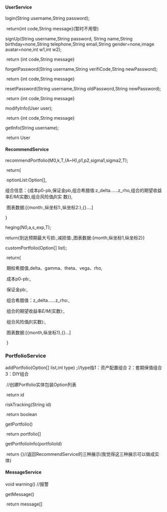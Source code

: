 #### UserService

login(String username,String password);

​	return{int code,String message}(暂时不用管)

signUp(String username,String password, String name,String birthday=none,String telephone,String email,String gender=none,image avatar=none,int w1,int w2);

​	return {int code,String message}

forgetPassword(String username,String verifiCode,String newPassword);

​	return {int code,String message}

resetPassword(String username,String oldPassword,String newPassword);

​	return {int code,String message}

modifyInfo(User user);

​	return {int code,String message}

getInfo(String username);

​	return User



#### RecommendService

recommendPortfolio(M0,k,T,(A~H),p1,p2,sigma1,sigma2,T);

​	return{

​	optionList:Option[],

​	组合信息：{成本p0-pb,保证金pb,组合希腊值:z_delta......z_rho,组合的期望收益率*E/M*(实数),组合风险值*β*(实		数)},

​	图表数据:[{month:,纵坐标1:,纵坐标2:},{}....]

}



heging(N0,a,s_exp,T);

​	return{到达预期最大亏损:,减损值:,图表数据:{month,纵坐标1,纵坐标2}}



customPortfolio(Option[] list);

​	return{

​	期权希腊值,delta、gamma、theta、vega、rho,

​	成本p0-pb:,

​	保证金pb:,

​	组合希腊值：z_delta......z_rho:,

​	组合的期望收益率*E/M*(实数):,

​	组合风险值*β*(实数):,

​	图表数据:[{month,纵坐标1},{}...]

​	}



### PortfolioService

addPortfolio(Option[] list,int type) ;//type指1：资产配置组合 2：套期保值组合 3：DIY组合

​	//创建Portfolio实体包装Option列表

​	return id

riskTracking(String id) 

​	return boolean

getPortfolio() 

​	return portfolio[]

getPortfolioInfo(portfolioId) 

​	return {}//返回RecommendService的三种展示(我觉得这三种展示可以做成实体)



#### MessageService

void warning() //报警

getMessage() 

​	return message[]